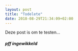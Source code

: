 ```yaml
---
layout: post
title: "Todelete"
date: 2018-08-29T21:34:09+02:00
---
```

Deze post is om te testen... 

##### pff ingewikkeld

